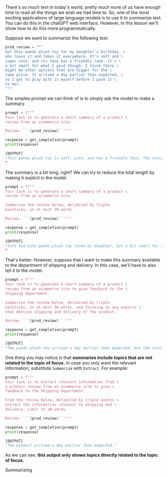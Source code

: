 There's so much text in today's world, pretty much none of us have enough time to read all the things we wish we had time to. So, one of the most exciting applications  of large language models is to use it to summarize text. You can do this in the chatGPT web interface. However, in this lesson we'll show how to do this more programmatically. 

Suppose we want to summarize the following text:

```python
prod_review = """
Got this panda plush toy for my daughter's birthday, \
who loves it and takes it everywhere. It's soft and \ 
super cute, and its face has a friendly look. It's \ 
a bit small for what I paid though. I think there \ 
might be other options that are bigger for the \ 
same price. It arrived a day earlier than expected, \ 
so I got to play with it myself before I gave it \ 
to her.
"""
```

The simples prompt we can think of is to simply ask the model to make a summary.

```python
prompt = f"""
Your task is to generate a short summary of a product \
review from an ecommerce site. 

Review: ```{prod_review}```"""

response = get_completion(prompt)
print(response)

[OUTPUT]
"This panda plush toy is soft, cute, and has a friendly face. The reviewer's daughter loves it and takes it everywhere. However, the toy is a bit small for the price paid, and there may be other options that are bigger for the same price. The toy arrived a day earlier than expected.
"
```

The summary is a bit long, right? We can try to reduce the total length by making it explicit in the model.


```python
prompt = f"""
Your task is to generate a short summary of a product \
review from an ecommerce site. 

Summarize the review below, delimited by triple 
backticks, in at most 30 words. 

Review: ```{prod_review}```"""

response = get_completion(prompt)
print(response)

[OUTPUT]
"Soft and cute panda plush toy loved by daughter, but a bit small for the price. Arrived early.
"
```

That's better. However, suppose that I want to make this summary available to the department of shipping and delivery. In this case, we'll have to also tell it to the model.

```python
prompt = f"""
Your task is to generate a short summary of a product \
review from an ecommerce site to give feedback to the \
Shipping department. 

Summarize the review below, delimited by triple 
backticks, in at most 30 words, and focusing on any aspects \
that mention shipping and delivery of the product. 

Review: ```{prod_review}```"""

response = get_completion(prompt)
print(response)

[OUTPUT]
"The panda plush toy arrived a day earlier than expected, but the customer felt it was a bit small for the price paid."
```

One thing you may notice is that **summaries include topics that are not related to the topic of focus.** In case you only want the relevant information, substitute `Summarize` with `Extract`. For example:

```python
prompt = f"""
Your task is to extract relevant information from \ 
a product review from an ecommerce site to give \
feedback to the Shipping department. 

From the review below, delimited by triple quotes \
extract the information relevant to shipping and \ 
delivery. Limit to 30 words. 

Review: ```{prod_review}```"""

response = get_completion(prompt)
print(response)

[OUTPUT]
"The product arrived a day earlier than expected."
```
As we can see, **this output only shows topics directly related to the topic of focus.**




Summarizing